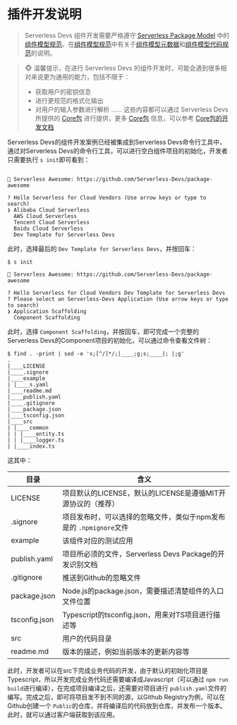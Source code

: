 # 插件开发说明

> Serverless Devs 组件开发需要严格遵守 [Serverless Package Model](../../spec/zh/0.0.2/serverless_package_model/readme.md) 中的 [组件模型规范](../../spec/zh/0.0.2/serverless_package_model/3.package_model.md#组件模型规范)。在[组件模型规范](../../spec/zh/0.0.2/serverless_package_model/3.package_model.md#组件模型规范)中有关于[组件模型元数据](../../spec/zh/0.0.2/serverless_package_model/3.package_model.md#组件模型元数据)和[组件模型代码规范](../../spec/zh/0.0.2/serverless_package_model/3.package_model.md#组件模型代码规范)的说明。

> 🐵 温馨提示，在进行 Serverless Devs 的组件开发时，可能会遇到很多相对来说更为通用的能力，包括不限于：
>
> - 获取用户的密钥信息
> - 进行更规范的格式化输出
> - 对用户的输入参数进行解析
>   ......
>   这些内容都可以通过 Serverless Devs 所提供的 [Core包](https://github.com/Serverless-Devs/core) 进行提供，更多 [Core包](https://github.com/Serverless-Devs/core) 信息，可以参考 [Core包的开发文档](https://github.com/Serverless-Devs/core)

Serverless Devs的组件开发案例已经被集成到Serverless Devs命令行工具中，通过对Serverless Devs的命令行工具，可以进行空白组件项目的初始化，开发者只需要执行 `s init`即可看到：

```shell

🚀 Serverless Awesome: https://github.com/Serverless-Devs/package-awesome

? Hello Serverless for Cloud Vendors (Use arrow keys or type to search)
❯ Alibaba Cloud Serverless 
  AWS Cloud Serverless 
  Tencent Cloud Serverless 
  Baidu Cloud Serverless 
  Dev Template for Serverless Devs 
```

此时，选择最后的 `Dev Template for Serverless Devs`，并按回车：

```shell
$ s init

🚀 Serverless Awesome: https://github.com/Serverless-Devs/package-awesome

? Hello Serverless for Cloud Vendors Dev Template for Serverless Devs
? Please select an Serverless-Devs Application (Use arrow keys or type to search)
❯ Application Scaffolding 
  Component Scaffolding 
```

此时，选择 `Component Scaffolding`，并按回车，即可完成一个完整的Serverless Devs的Component项目的初始化，可以通过命令查看文件树：

```shell
$ find . -print | sed -e 's;[^/]*/;|____;g;s;____|; |;g'
.
|____LICENSE
|____.signore
|____example
| |____s.yaml
|____readme.md
|____publish.yaml
|____.gitignore
|____package.json
|____tsconfig.json
|____src
| |____common
| | |____entity.ts
| | |____logger.ts
| |____index.ts
```

这其中：

| 目录          | 含义                                                                 |
| ------------- | -------------------------------------------------------------------- |
| LICENSE       | 项目默认的LICENSE，默认的LICENSE是遵循MIT开源协议的（推荐）          |
| .signore      | 项目发布时，可以选择的忽略文件，类似于npm发布是的 `.npmignore`文件 |
| example       | 该组件对应的测试应用                                                 |
| publish.yaml  | 项目所必须的文件，Serverless Devs Package的开发识别文档              |
| .gitignore    | 推送到Github的忽略文件                                               |
| package.json  | Node.js的package.json，需要描述清楚组件的入口文件位置                |
| tsconfig.json | Typescript的tsconfig.json，用来对TS项目进行描述等                    |
| src           | 用户的代码目录                                                       |
| readme.md     | 版本的描述，例如当前版本的更新内容等                                 |

此时，开发者可以在src下完成业务代码的开发，由于默认的初始化项目是Typescript，所以开发完成业务代码还需要编译成Javascript（可以通过 `npm run build`进行编译），在完成项目编译之后，还需要对项目进行 `publish.yaml`文件的编写。完成之后，即可将项目发不到不同的源，以Github Registry为例，可以在Github创建一个 `Public`的仓库，并将编译后的代码放到仓库，并发布一个版本。此时，就可以通过客户端获取到该应用。
